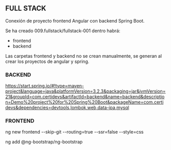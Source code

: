 
## FULL STACK

Conexión de proyecto frontend Angular con backend Spring Boot.

Se ha creado 009.fullstack/fullstack-001 dentro habrá:

* frontend
* backend

Las carpetas frontend y backend no se crean manualmente, se generan al crear los proyectos de angular y spring.

### BACKEND

https://start.spring.io/#!type=maven-project&language=java&platformVersion=3.2.3&packaging=jar&jvmVersion=21&groupId=com.certidevs&artifactId=backend&name=backend&description=Demo%20project%20for%20Spring%20Boot&packageName=com.certidevs&dependencies=devtools,lombok,web,data-jpa,mysql

### FRONTEND


ng new frontend --skip-git --routing=true --ssr=false --style=css

ng add @ng-bootstrap/ng-bootstrap